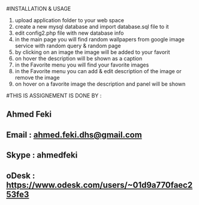 #INSTALLATION & USAGE

1. upload application folder to your web space
2. create a new mysql database and import database.sql file to it 
3. edit config2.php file with new database info
4. in the main page you will find random wallpapers from google image service with random query & random page 
5. by clicking on an image the image will be added to your favorit
6. on hover the description will be shown as a caption 
7. in the Favorite menu you will find your favorite images
8. in the Favorite menu  you can add & edit description of the image or remove the image 
9. on hover on a favorite image the description and panel will be shown 

#THIS IS ASSIGNEMENT IS DONE BY : 

## Ahmed Feki 
## Email : ahmed.feki.dhs@gmail.com    
## Skype : ahmedfeki  
## oDesk : https://www.odesk.com/users/~01d9a770faec253fe3  
